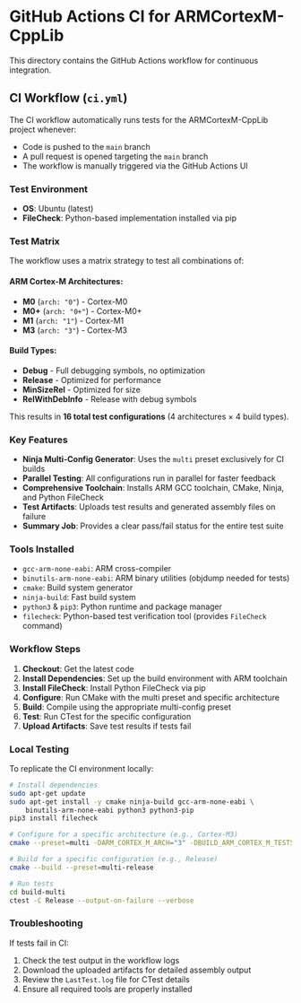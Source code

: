 # GitHub Actions CI for ARMCortexM-CppLib

This directory contains the GitHub Actions workflow for continuous integration.

## CI Workflow (`ci.yml`)

The CI workflow automatically runs tests for the ARMCortexM-CppLib project whenever:
- Code is pushed to the `main` branch
- A pull request is opened targeting the `main` branch
- The workflow is manually triggered via the GitHub Actions UI

### Test Environment

- **OS**: Ubuntu (latest)
- **FileCheck**: Python-based implementation installed via pip

### Test Matrix

The workflow uses a matrix strategy to test all combinations of:

#### ARM Cortex-M Architectures:
- **M0** (`arch: "0"`) - Cortex-M0
- **M0+** (`arch: "0+"`) - Cortex-M0+
- **M1** (`arch: "1"`) - Cortex-M1
- **M3** (`arch: "3"`) - Cortex-M3

#### Build Types:
- **Debug** - Full debugging symbols, no optimization
- **Release** - Optimized for performance
- **MinSizeRel** - Optimized for size
- **RelWithDebInfo** - Release with debug symbols

This results in **16 total test configurations** (4 architectures × 4 build types).

### Key Features

- **Ninja Multi-Config Generator**: Uses the `multi` preset exclusively for CI builds
- **Parallel Testing**: All configurations run in parallel for faster feedback
- **Comprehensive Toolchain**: Installs ARM GCC toolchain, CMake, Ninja, and Python FileCheck
- **Test Artifacts**: Uploads test results and generated assembly files on failure
- **Summary Job**: Provides a clear pass/fail status for the entire test suite

### Tools Installed

- `gcc-arm-none-eabi`: ARM cross-compiler
- `binutils-arm-none-eabi`: ARM binary utilities (objdump needed for tests)
- `cmake`: Build system generator
- `ninja-build`: Fast build system
- `python3` & `pip3`: Python runtime and package manager
- `filecheck`: Python-based test verification tool (provides `FileCheck` command)

### Workflow Steps

1. **Checkout**: Get the latest code
2. **Install Dependencies**: Set up the build environment with ARM toolchain
3. **Install FileCheck**: Install Python FileCheck via pip
4. **Configure**: Run CMake with the multi preset and specific architecture
5. **Build**: Compile using the appropriate multi-config preset
6. **Test**: Run CTest for the specific configuration
7. **Upload Artifacts**: Save test results if tests fail

### Local Testing

To replicate the CI environment locally:

```bash
# Install dependencies
sudo apt-get update
sudo apt-get install -y cmake ninja-build gcc-arm-none-eabi \
    binutils-arm-none-eabi python3 python3-pip
pip3 install filecheck

# Configure for a specific architecture (e.g., Cortex-M3)
cmake --preset=multi -DARM_CORTEX_M_ARCH="3" -DBUILD_ARM_CORTEX_M_TESTS=ON

# Build for a specific configuration (e.g., Release)
cmake --build --preset=multi-release

# Run tests
cd build-multi
ctest -C Release --output-on-failure --verbose
```

### Troubleshooting

If tests fail in CI:
1. Check the test output in the workflow logs
2. Download the uploaded artifacts for detailed assembly output
3. Review the `LastTest.log` file for CTest details
4. Ensure all required tools are properly installed
